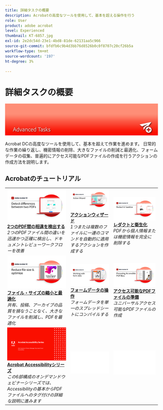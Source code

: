 ```yaml
---
title: 詳細タスクの概要
description: Acrobatの高度なツールを使用して、基本を超える操作を行う
role: User
product: adobe acrobat
level: Experienced
thumbnail: KT-6857.jpg
exl-id: 2e2dc54d-23e1-4bd8-81de-62131aa5c966
source-git-commit: bfdfb6c9b4d3bb76d8526b0c0f8707c20cf26b5a
workflow-type: tm+mt
source-wordcount: '197'
ht-degree: 3%

---
```


# 詳細タスクの概要

![Acrobatスタートアップイメージ](../assets/Hero-AdvancedTasks.png)

Acrobat DCの高度なツールを使用して、基本を超えて作業を進めます。 日常的な作業の繰り返し、機密情報の削除、大きなファイルの削減と最適化、フォームデータの収集、普遍的にアクセス可能なPDFファイルの作成を行うアクションの作成方法を説明します。

## Acrobatのチュートリアル

<table style="table-layout:fixed">
<tr>
  <td>
    <a href="compare.md">
      <img alt="2つのPDF間の相違を検出する" src="../assets/Compare_1280.png" />
    </a>
    <div>
    <a href="compare.md"><strong>2つのPDF間の相違を検出する</strong></a>
    </div>
    <em>2つのPDFファイル間の違いを迅速かつ正確に検出し、ドキュメントレビューワークフローを改善</em>
    <br>
  </td>
  <td>
    <a href="action.md">
      <img alt="アクションウィザード" src="../assets/Action.jpg" />
    </a>
    <div>
    <a href="action.md"><strong>アクションウィザード</strong></a>
    </div>
    <em>1つまたは複数のファイルに一連のコマンドを自動的に適用するアクションを作成する</em>
    <br>
  </td>
  <td>
    <a href="redact.md">
      <img alt="レダクトと衛生化" src="../assets/Redact.jpg" />
    </a>
    <div>
    <a href="redact.md"><strong>レダクトと衛生化</strong></a>
    </div>
    <em>PDFから個人情報または機密情報を完全に削除する</em>
    <br>
  </td>  
</tr>
<tr>
  <td>
    <a href="reduce.md">
      <img alt="ファイル・サイズの縮小と最適化" src="../assets/Reduce.jpg" />
    </a>
    <div>
    <a href="reduce.md"><strong>ファイル・サイズの縮小と最適化</strong></a>
    </div>
    <em>共有、投稿、アーカイブの品質を損なうことなく、大きなファイルを削減し、PDFを最適化</em>
    <br>
  </td>
  <td>
    <a href="formdata.md">
      <img alt="アクションウィザード" src="../assets/FormData.jpg" />
    </a>
    <div>
    <a href="formdata.md"><strong>フォームデータの操作</strong></a>
    </div>
    <em>フォームデータを単一のスプレッドシートにコンパイルする</em>
    <br>
  </td>
  <td>
    <a href="accessibility.md">
      <img alt="アクセス可能なPDFファイルの準備" src="../assets/PreparingAccessible.jpg" />
    </a>
    <div>
    <a href="accessibility.md"><strong>アクセス可能なPDFファイルの準備</strong></a>
    </div>
    <em>ユニバーサルアクセス可能なPDFファイルの作成</em>
    <br>
  </td>
</tr>
<tr>
  <td>
    <a href="accessibility-series.md">
      <img alt="アクセス可能なPDFファイルの準備" src="../assets/Accessibilityseries_1280.png" />
    </a>
    <div>
    <a href="accessibility-series.md"><strong>Acrobat Accessibilityシリーズ</strong></a>
    </div>
    <em>この6部構成のオンデマンドウェビナーシリーズでは、Accessibilityの基本からPDFファイルへのタグ付けの詳細な説明に進みます</em>
    <br>
  </td>
  <td>
   <img alt="スペーサ" src="../assets/Whitespacer.png" />
    <div>
    <br>
  </td>
  <td>
   <img alt="スペーサ" src="../assets/Whitespacer.png" />
    <div>
    <br>
  </td>
</tr>
</table>
